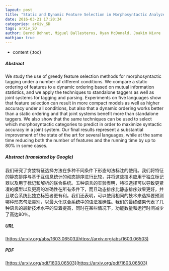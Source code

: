 ```yaml
---
layout: post
title: "Static and Dynamic Feature Selection in Morphosyntactic Analyzers"
date: 2016-03-21 17:20:34
categories: arXiv_SD
tags: arXiv_SD
author: Bernd Bohnet, Miguel Ballesteros, Ryan McDonald, Joakim Nivre
mathjax: true
---
```


* content
{:toc}

##### Abstract
We study the use of greedy feature selection methods for morphosyntactic tagging under a number of different conditions. We compare a static ordering of features to a dynamic ordering based on mutual information statistics, and we apply the techniques to standalone taggers as well as joint systems for tagging and parsing. Experiments on five languages show that feature selection can result in more compact models as well as higher accuracy under all conditions, but also that a dynamic ordering works better than a static ordering and that joint systems benefit more than standalone taggers. We also show that the same techniques can be used to select which morphosyntactic categories to predict in order to maximize syntactic accuracy in a joint system. Our final results represent a substantial improvement of the state of the art for several languages, while at the same time reducing both the number of features and the running time by up to 80% in some cases.

##### Abstract (translated by Google)
我们研究了贪婪特征选择方法在多种不同条件下形态句法标注的使用。我们将特征的静态排序与基于互信息统计的动态排序进行比较，并将这些技术应用于独立标记器以及用于标记和解析的联合系统。五种语言的实验表明，特征选择可以导致更紧凑的模型以及更高的准确性在所有条件下，而且动态排序比静态排序效果更好，并且联合系统比独立标签者更有利。我们还表明，可以使用相同的技术来选择要预测哪种形态句法类别，以最大化联合系统中的语法准确性。我们的最终结果代表了几种语言的最新技术水平的显着提高，同时在某些情况下，功能数量和运行时间减少了高达80％。

##### URL
[https://arxiv.org/abs/1603.06503](https://arxiv.org/abs/1603.06503)

##### PDF
[https://arxiv.org/pdf/1603.06503](https://arxiv.org/pdf/1603.06503)

